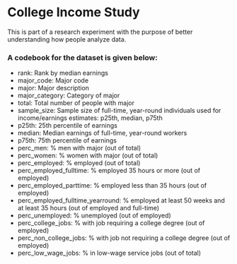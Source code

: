# College Income Study
This is part of a research experiment with the purpose of better understanding how people analyze data.

### A codebook for the dataset is given below:
 * rank: Rank by median earnings
 * major_code: Major code
 * major: Major description
 * major_category: Category of major
 * total: Total number of people with major
 * sample_size: Sample size of full-time, year-round individuals used for income/earnings estimates: p25th, median, p75th
 * p25th: 25th percentile of earnings
 * median: Median earnings of full-time, year-round workers
 * p75th: 75th percentile of earnings
 * perc_men: % men with major (out of total)
 * perc_women: % women with major (out of total)
 * perc_employed: % employed (out of total)
 * perc_employed_fulltime: % employed 35 hours or more (out of employed)
 * perc_employed_parttime: % employed less than 35 hours (out of employed)
 * perc_employed_fulltime_yearround: % employed at least 50 weeks and at least 35 hours (out of employed and full-time)
 * perc_unemployed: % unemployed (out of employed)
 * perc_college_jobs: % with job requiring a college degree (out of employed)
 * perc_non_college_jobs: % with job not requiring a college degree (out of employed)
 * perc_low_wage_jobs: % in low-wage service jobs (out of total)